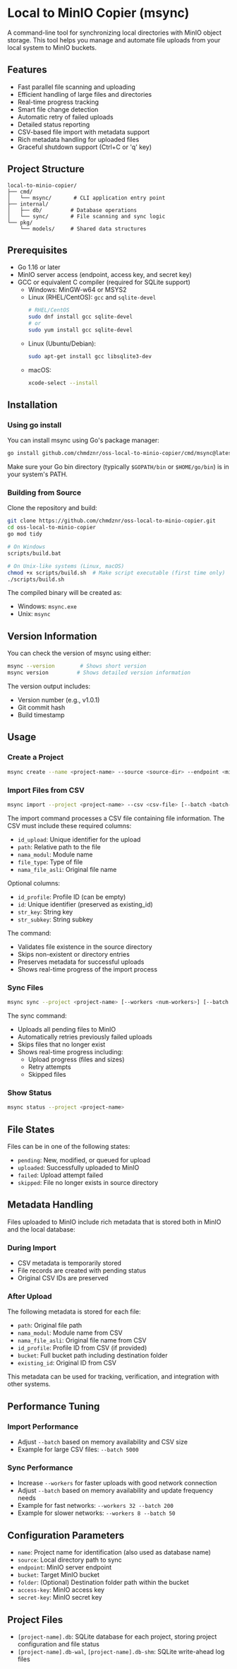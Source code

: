 # Local to MinIO Copier (msync)

A command-line tool for synchronizing local directories with MinIO object storage. This tool helps you manage and automate file uploads from your local system to MinIO buckets.

## Features

- Fast parallel file scanning and uploading
- Efficient handling of large files and directories
- Real-time progress tracking
- Smart file change detection
- Automatic retry of failed uploads
- Detailed status reporting
- CSV-based file import with metadata support
- Rich metadata handling for uploaded files
- Graceful shutdown support (Ctrl+C or 'q' key)

## Project Structure

```
local-to-minio-copier/
├── cmd/
│   └── msync/       # CLI application entry point
├── internal/
│   ├── db/         # Database operations
│   └── sync/       # File scanning and sync logic
└── pkg/
    └── models/     # Shared data structures
```

## Prerequisites

- Go 1.16 or later
- MinIO server access (endpoint, access key, and secret key)
- GCC or equivalent C compiler (required for SQLite support)
  - Windows: MinGW-w64 or MSYS2
  - Linux (RHEL/CentOS): `gcc` and `sqlite-devel`
    ```bash
    # RHEL/CentOS
    sudo dnf install gcc sqlite-devel
    # or
    sudo yum install gcc sqlite-devel
    ```
  - Linux (Ubuntu/Debian):
    ```bash
    sudo apt-get install gcc libsqlite3-dev
    ```
  - macOS:
    ```bash
    xcode-select --install
    ```

## Installation

### Using go install

You can install msync using Go's package manager:

```bash
go install github.com/chmdznr/oss-local-to-minio-copier/cmd/msync@latest
```

Make sure your Go bin directory (typically `$GOPATH/bin` or `$HOME/go/bin`) is in your system's PATH.

### Building from Source

Clone the repository and build:

```bash
git clone https://github.com/chmdznr/oss-local-to-minio-copier.git
cd oss-local-to-minio-copier
go mod tidy

# On Windows
scripts/build.bat

# On Unix-like systems (Linux, macOS)
chmod +x scripts/build.sh  # Make script executable (first time only)
./scripts/build.sh
```

The compiled binary will be created as:
- Windows: `msync.exe`
- Unix: `msync`

## Version Information

You can check the version of msync using either:
```bash
msync --version        # Shows short version
msync version         # Shows detailed version information
```

The version output includes:
- Version number (e.g., v1.0.1)
- Git commit hash
- Build timestamp

## Usage

### Create a Project

```bash
msync create --name <project-name> --source <source-dir> --endpoint <minio-endpoint> --bucket <bucket-name> --folder <dest-folder> --access-key <access-key> --secret-key <secret-key>
```

### Import Files from CSV

```bash
msync import --project <project-name> --csv <csv-file> [--batch <batch-size>]
```

The import command processes a CSV file containing file information. The CSV must include these required columns:
- `id_upload`: Unique identifier for the upload
- `path`: Relative path to the file
- `nama_modul`: Module name
- `file_type`: Type of file
- `nama_file_asli`: Original file name

Optional columns:
- `id_profile`: Profile ID (can be empty)
- `id`: Unique identifier (preserved as existing_id)
- `str_key`: String key
- `str_subkey`: String subkey

The command:
- Validates file existence in the source directory
- Skips non-existent or directory entries
- Preserves metadata for successful uploads
- Shows real-time progress of the import process

### Sync Files

```bash
msync sync --project <project-name> [--workers <num-workers>] [--batch <batch-size>]
```

The sync command:
- Uploads all pending files to MinIO
- Automatically retries previously failed uploads
- Skips files that no longer exist
- Shows real-time progress including:
  - Upload progress (files and sizes)
  - Retry attempts
  - Skipped files

### Show Status

```bash
msync status --project <project-name>
```

## File States

Files can be in one of the following states:
- `pending`: New, modified, or queued for upload
- `uploaded`: Successfully uploaded to MinIO
- `failed`: Upload attempt failed
- `skipped`: File no longer exists in source directory

## Metadata Handling

Files uploaded to MinIO include rich metadata that is stored both in MinIO and the local database:

### During Import
- CSV metadata is temporarily stored
- File records are created with pending status
- Original CSV IDs are preserved

### After Upload
The following metadata is stored for each file:
- `path`: Original file path
- `nama_modul`: Module name from CSV
- `nama_file_asli`: Original file name from CSV
- `id_profile`: Profile ID from CSV (if provided)
- `bucket`: Full bucket path including destination folder
- `existing_id`: Original ID from CSV

This metadata can be used for tracking, verification, and integration with other systems.

## Performance Tuning

### Import Performance
- Adjust `--batch` based on memory availability and CSV size
- Example for large CSV files: `--batch 5000`

### Sync Performance
- Increase `--workers` for faster uploads with good network connection
- Adjust `--batch` based on memory availability and update frequency needs
- Example for fast networks: `--workers 32 --batch 200`
- Example for slower networks: `--workers 8 --batch 50`

## Configuration Parameters

- `name`: Project name for identification (also used as database name)
- `source`: Local directory path to sync
- `endpoint`: MinIO server endpoint
- `bucket`: Target MinIO bucket
- `folder`: (Optional) Destination folder path within the bucket
- `access-key`: MinIO access key
- `secret-key`: MinIO secret key

## Project Files

- `[project-name].db`: SQLite database for each project, storing project configuration and file status
- `[project-name].db-wal`, `[project-name].db-shm`: SQLite write-ahead log files
